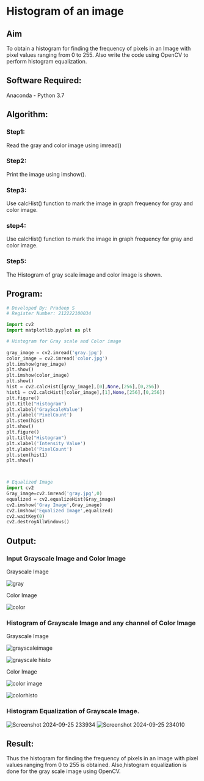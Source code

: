 # Histogram of an image
## Aim
To obtain a histogram for finding the frequency of pixels in an Image with pixel values ranging from 0 to 255. Also write the code using OpenCV to perform histogram equalization.

## Software Required:
Anaconda - Python 3.7

## Algorithm:

### Step1:
Read the gray and color image using imread()
### Step2:
Print the image using imshow().
### Step3:
Use calcHist() function to mark the image in graph frequency for gray and color image.

### step4:
Use calcHist() function to mark the image in graph frequency for gray and color image.

### Step5:
The Histogram of gray scale image and color image is shown.

## Program:
```python
# Developed By: Pradeep S
# Register Number: 212222100034

import cv2
import matplotlib.pyplot as plt

# Histogram for Gray scale and Color image
 
gray_image = cv2.imread('gray.jpg')
color_image = cv2.imread('color.jpg')
plt.imshow(gray_image)
plt.show()
plt.imshow(color_image)
plt.show()
hist = cv2.calcHist([gray_image],[0],None,[256],[0,256])
hist1 = cv2.calcHist([color_image],[1],None,[256],[0,256])
plt.figure()
plt.title("Histogram")
plt.xlabel('GrayScaleValue')
plt.ylabel('PixelCount')
plt.stem(hist)
plt.show()
plt.figure()
plt.title("Histogram")
plt.xlabel('Intensity Value')
plt.ylabel('PixelCount')
plt.stem(hist1)
plt.show()



# Equalized Image
import cv2
Gray_image=cv2.imread('gray.jpg',0)
equalized = cv2.equalizeHist(Gray_image)
cv2.imshow('Gray Image',Gray_image)
cv2.imshow('Equalized Image',equalized)
cv2.waitKey(0)
cv2.destroyAllWindows()

```
## Output:

### Input Grayscale Image and Color Image
Grayscale Image

![gray](https://github.com/user-attachments/assets/ed2d66f0-913e-406f-b956-192d9c4c3fdb)



Color Image


![color](https://github.com/user-attachments/assets/d2b54805-77c6-429b-9bc7-035968dd2edf)



### Histogram of Grayscale Image and any channel of Color Image
Grayscale Image

![grayscaleimage](https://github.com/user-attachments/assets/f25fee92-8f08-4093-a0d2-0b66d00d7d6d)


![grayscale histo](https://github.com/user-attachments/assets/01dc1996-170c-436f-a7c3-6b496d01561a)



Color Image


![color image](https://github.com/user-attachments/assets/23966119-6982-4f37-b61d-a88588a97e54)


![colorhisto](https://github.com/user-attachments/assets/4b4fe851-a5e7-4251-8f7a-bd213bf7efc9)



### Histogram Equalization of Grayscale Image.

![Screenshot 2024-09-25 233934](https://github.com/user-attachments/assets/67264be4-bfd6-4510-a8da-e7e8a9d5cc07)
![Screenshot 2024-09-25 234010](https://github.com/user-attachments/assets/f9045119-8e05-4c3c-ab76-647c129bef1a)


## Result: 
Thus the histogram for finding the frequency of pixels in an image with pixel values ranging from 0 to 255 is obtained. Also,histogram equalization is done for the gray scale image using OpenCV.
